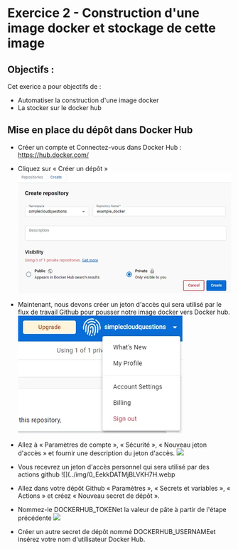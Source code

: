 # Exercice 2 -  Construction d'une image docker et stockage de cette image


## Objectifs :

Cet exerice a pour objectifs de :

* Automatiser la construction d'une image docker
* La stocker sur le docker hub

## Mise en place du dépôt dans Docker Hub

* Créer un compte et Connectez-vous dans Docker Hub : https://hub.docker.com/
* Cliquez sur « Créer un dépôt »
![](img/0_dlqM2vchHzgzs7dY.webp)

* Maintenant, nous devons créer un jeton d'accès qui sera utilisé par le flux de travail Github pour pousser notre image docker vers Docker hub.
![](img/0_joyQ0boDe4JrnKIn.webp)

 * Allez à « Paramètres de compte », « Sécurité », « Nouveau jeton d'accès » et fournir une description du jeton d'accès.
![](../img/0_WCT0_GDDZ-9cXktb.webp)
* Vous recevrez un jeton d'accès personnel qui sera utilisé par des actions github
![](../img/0_EekkDATMjBLVKH7H.webp

* Allez dans votre dépôt Github « Paramètres », « Secrets et variables », « Actions » et créez « Nouveau secret de dépôt ».
* Nommez-le DOCKERHUB_TOKENet la valeur de pâte à partir de l'étape précédente
![](../img/0_RYbxyZ__vEgUffXG.webp)

* Créer un autre secret de dépôt nommé DOCKERHUB_USERNAMEet insérez votre nom d'utilisateur Docker Hub.

